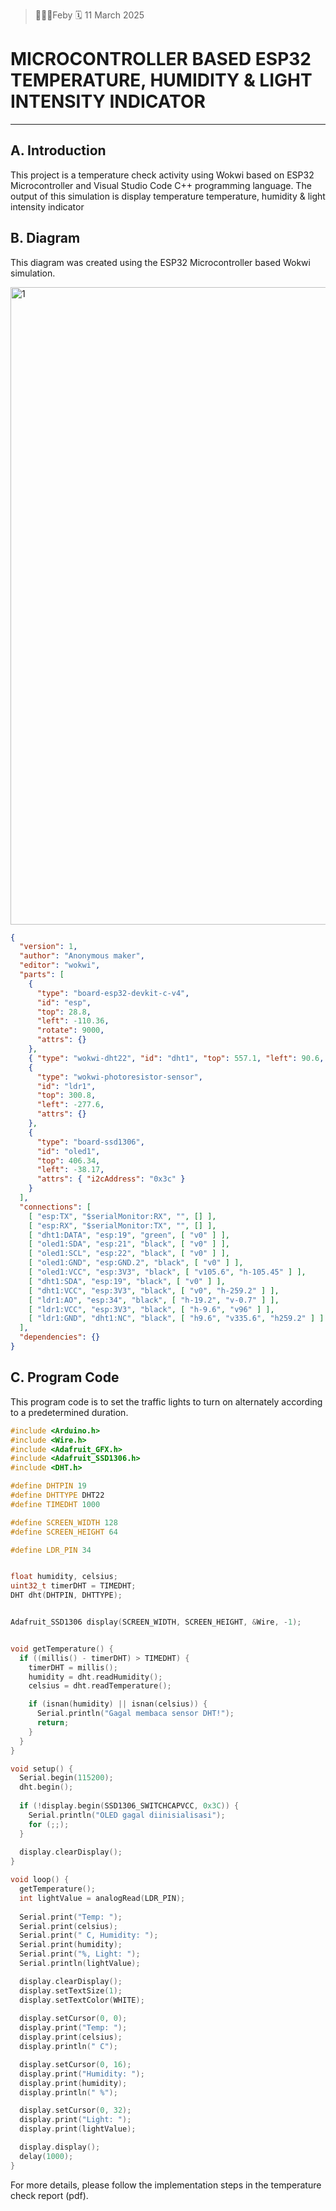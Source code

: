 
>👩🏻‍💻Feby 🗓 11 March 2025

# MICROCONTROLLER BASED ESP32 TEMPERATURE, HUMIDITY & LIGHT INTENSITY INDICATOR 
---
## **A. Introduction**

This project is a temperature check activity using Wokwi based on ESP32 Microcontroller and Visual Studio Code C++ programming language. The output of this simulation is display temperature  temperature, humidity & light intensity indicator

## **B. Diagram**
This diagram was created using the ESP32 Microcontroller based Wokwi simulation.

<img width="1020" alt="1" src="https://github.com/user-attachments/assets/c86ca5cd-7f04-44e6-ab0b-ffceb9dee5a7" />




```json
{
  "version": 1,
  "author": "Anonymous maker",
  "editor": "wokwi",
  "parts": [
    {
      "type": "board-esp32-devkit-c-v4",
      "id": "esp",
      "top": 28.8,
      "left": -110.36,
      "rotate": 9000,
      "attrs": {}
    },
    { "type": "wokwi-dht22", "id": "dht1", "top": 557.1, "left": 90.6, "attrs": {} },
    {
      "type": "wokwi-photoresistor-sensor",
      "id": "ldr1",
      "top": 300.8,
      "left": -277.6,
      "attrs": {}
    },
    {
      "type": "board-ssd1306",
      "id": "oled1",
      "top": 406.34,
      "left": -38.17,
      "attrs": { "i2cAddress": "0x3c" }
    }
  ],
  "connections": [
    [ "esp:TX", "$serialMonitor:RX", "", [] ],
    [ "esp:RX", "$serialMonitor:TX", "", [] ],
    [ "dht1:DATA", "esp:19", "green", [ "v0" ] ],
    [ "oled1:SDA", "esp:21", "black", [ "v0" ] ],
    [ "oled1:SCL", "esp:22", "black", [ "v0" ] ],
    [ "oled1:GND", "esp:GND.2", "black", [ "v0" ] ],
    [ "oled1:VCC", "esp:3V3", "black", [ "v105.6", "h-105.45" ] ],
    [ "dht1:SDA", "esp:19", "black", [ "v0" ] ],
    [ "dht1:VCC", "esp:3V3", "black", [ "v0", "h-259.2" ] ],
    [ "ldr1:AO", "esp:34", "black", [ "h-19.2", "v-0.7" ] ],
    [ "ldr1:VCC", "esp:3V3", "black", [ "h-9.6", "v96" ] ],
    [ "ldr1:GND", "dht1:NC", "black", [ "h9.6", "v335.6", "h259.2" ] ]
  ],
  "dependencies": {}
}
```

## **C. Program Code**
This program code is to set the traffic lights to turn on alternately according to a predetermined duration.

```cpp
#include <Arduino.h>
#include <Wire.h>
#include <Adafruit_GFX.h>
#include <Adafruit_SSD1306.h>
#include <DHT.h>

#define DHTPIN 19
#define DHTTYPE DHT22
#define TIMEDHT 1000

#define SCREEN_WIDTH 128
#define SCREEN_HEIGHT 64

#define LDR_PIN 34 


float humidity, celsius;
uint32_t timerDHT = TIMEDHT;
DHT dht(DHTPIN, DHTTYPE);


Adafruit_SSD1306 display(SCREEN_WIDTH, SCREEN_HEIGHT, &Wire, -1);


void getTemperature() {
  if ((millis() - timerDHT) > TIMEDHT) {
    timerDHT = millis();
    humidity = dht.readHumidity();
    celsius = dht.readTemperature();

    if (isnan(humidity) || isnan(celsius)) {
      Serial.println("Gagal membaca sensor DHT!");
      return;
    }
  }
}

void setup() {
  Serial.begin(115200);
  dht.begin();
  
  if (!display.begin(SSD1306_SWITCHCAPVCC, 0x3C)) {
    Serial.println("OLED gagal diinisialisasi");
    for (;;);
  }
  
  display.clearDisplay();
}

void loop() {
  getTemperature();
  int lightValue = analogRead(LDR_PIN); 
  
  Serial.print("Temp: ");
  Serial.print(celsius);
  Serial.print(" C, Humidity: ");
  Serial.print(humidity);
  Serial.print("%, Light: ");
  Serial.println(lightValue);

  display.clearDisplay();
  display.setTextSize(1);
  display.setTextColor(WHITE);
  
  display.setCursor(0, 0);
  display.print("Temp: ");
  display.print(celsius);
  display.println(" C");

  display.setCursor(0, 16);
  display.print("Humidity: ");
  display.print(humidity);
  display.println(" %");

  display.setCursor(0, 32);
  display.print("Light: ");
  display.print(lightValue);

  display.display();
  delay(1000);
}
```
For more details, please follow the implementation steps in the temperature check report (pdf).
